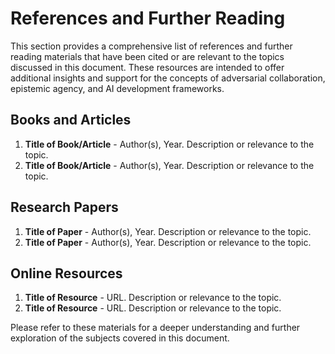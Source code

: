 # References and Further Reading

This section provides a comprehensive list of references and further reading materials that have been cited or are relevant to the topics discussed in this document. These resources are intended to offer additional insights and support for the concepts of adversarial collaboration, epistemic agency, and AI development frameworks.

## Books and Articles

1. **Title of Book/Article** - Author(s), Year. Description or relevance to the topic.
2. **Title of Book/Article** - Author(s), Year. Description or relevance to the topic.

## Research Papers

1. **Title of Paper** - Author(s), Year. Description or relevance to the topic.
2. **Title of Paper** - Author(s), Year. Description or relevance to the topic.

## Online Resources

1. **Title of Resource** - URL. Description or relevance to the topic.
2. **Title of Resource** - URL. Description or relevance to the topic.

Please refer to these materials for a deeper understanding and further exploration of the subjects covered in this document.
